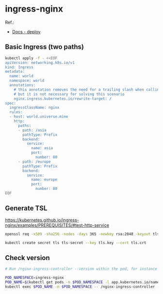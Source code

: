 # ingress-nginx
Ref.:
* [Docs - deploy](https://kubernetes.github.io/ingress-nginx/deploy/)

## Basic Ingress (two paths)
```sh
kubectl apply -f - <<EOF
apiVersion: networking.k8s.io/v1
kind: Ingress
metadata:
  name: world
  namespace: world
  annotations:
    # this annotation removes the need for a trailing slash when calling urls
    # but it is not necessary for solving this scenario
    nginx.ingress.kubernetes.io/rewrite-target: /
spec:
  ingressClassName: nginx
  rules:
  - host: world.universe.mine
    http:
      paths:
      - path: /asia
        pathType: Prefix
        backend:
          service:
            name: asia
            port:
              number: 80
      - path: /europe
        pathType: Prefix
        backend:
          service:
            name: europe
            port:
              number: 80
EOF
```

## Generate TSL
https://kubernetes.github.io/ingress-nginx/examples/PREREQUISITES/#test-http-service

```sh
openssl req -x509 -sha256 -nodes -days 365 -newkey rsa:2048 -keyout tls.key -out tls.crt -subj "/CN=nginxsvc/O=nginxsvc"

kubectl create secret tls tls-secret --key tls.key --cert tls.crt
```

## Check version
```sh
# Run /nginx-ingress-controller --version within the pod, for instance with kubectl exec:

POD_NAMESPACE=ingress-nginx
POD_NAME=$(kubectl get pods -n $POD_NAMESPACE -l app.kubernetes.io/name=ingress-nginx --field-selector=status.phase=Running -o name)
kubectl exec $POD_NAME -n $POD_NAMESPACE -- /nginx-ingress-controller --version

```

